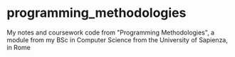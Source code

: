 # programming_methodologies
My notes and coursework code from "Programming Methodologies", a module from my BSc in Computer Science from the University of Sapienza, in Rome
